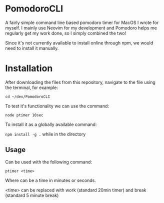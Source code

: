 # PomodoroCLI
A fairly simple command line based pomodoro timer for MacOS I wrote for myself. 
I mainly use Neovim for my development and Pomodoro helps me regularly get my work done, so I simply combined the two!

Since it's not currently available to install online through npm, we would need to install it manually. 

# Installation
After downloading the files from this repository, navigate to the file using the terminal, for example:

`cd ~/dev/PomodoroCLI`

To test it's functionality we can use the command:

`node ptimer 10sec`

To install it as a globally available command:

`npm install -g .` while in the directory

## Usage

Can be used with the following command:

`ptimer <time>`

Where <time> can be a time in minutes or seconds.

\<time> can be replaced with work (standard 20min timer) and break (standard 5 minute break)
